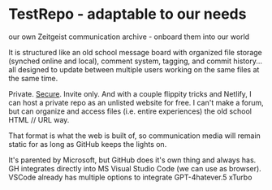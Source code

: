 # TestRepo - adaptable to our needs
our own Zeitgeist communication archive - onboard them into our world

It is structured like an old school message board with organized file storage (synched online and local), comment system, tagging, and commit history... all designed to update between multiple users working on the same files at the same time.

Private. [Secure](https://github.com/security). Invite only. And with a couple flippity tricks and Netlify, I can host a private repo as an unlisted website for free.
I can't make a forum, but can organize and access files (i.e. entire experiences) the old school HTML // URL way.

That format is what the web is built of, so communication media will remain static for as long as GitHub keeps the lights on.

It's parented by Microsoft, but GitHub does it's own thing and always has.
GH integrates directly into MS Visual Studio Code (we can use as browser). VSCode already has multiple options to integrate GPT-4hatever.5 xTurbo
